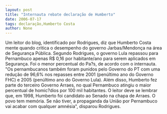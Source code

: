 ```yaml
---
layout: post
title: "Internauta rebate declaração de Humberto"
date: 2006-07-17
tags: declaração,Humberto Costa
author: None
---
```


Um leitor do blog, identificado por Rodrigues, diz que Humberto Costa mente quando critica o desempenho do governo Jarbas/Mendonça na área de Segurança Pública. Segundo Rodrigues, o governo Lula repassou para Pernambuco apenas R$ 0,16 por habitante/ano para serem aplicados em Segurança. Foi o menor percentual do Pa?s, de acordo com o internauta.
\"Os pernambucanos também foram punidos pelo Governo do PT com uma redução de 96,6% nos repasses entre 2001 (penúltimo ano do Governo FHC) e 2005 (penúltimo ano do Governo Lula). Além disso, Humberto fez parte do terceiro Governo Arraes, no qual Pernambuco atingiu o maior percentual de homic?dios por 100 mil habitantes. O leitor deve se lembrar que, em 1998, Humberto foi candidato ao Senado na chapa de Arraes. O povo tem memória. Se não tiver, a propaganda da União por Pernambuco vai acabar com qualquer amnésia\", disparou Rodrigues. 